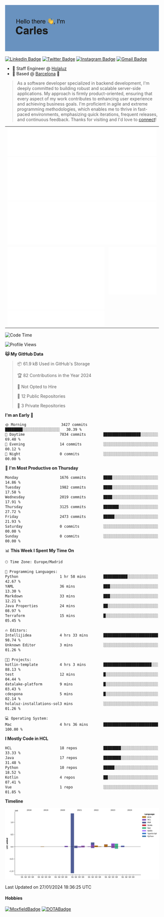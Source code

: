 <img src="header.png" alt="header">

[![Linkedin Badge](https://img.shields.io/badge/-cdespona-blue?style=flat&logo=Linkedin&logoColor=white&link=https://www.linkedin.com/in/carles-david-espona-casas-56219b11/)](https://www.linkedin.com/in/carles-david-espona-casas-56219b11/)
[![Twitter Badge](https://img.shields.io/badge/-@__cdespona-1ca0f1?style=flat&labelColor=1ca0f1&logo=twitter&logoColor=white&link=https://twitter.com/CDEspona)](https://twitter.com/CDEspona)
[![Instagram Badge](https://img.shields.io/badge/-@__cdespona-purple?style=flat&logo=instagram&logoColor=white&link=https://www.instagram.com/cdespona/)](https://www.instagram.com/cdespona/)
[![Gmail Badge](https://img.shields.io/badge/-cdespona-c14438?style=flat&logo=Gmail&logoColor=white&link=mailto:cdespona@gmail.com)](mailto:cdespona@gmail.com)

* 🔭 Staff Engineer @ [Holaluz](https://holaluz.com)
* 🏡 Based @ [Barcelona](https://www.google.es/maps/place/Barcelona) 💜

> As a software developer specialized in backend development, I'm deeply committed to building robust and scalable server-side applications. My approach is firmly product-oriented, ensuring that every aspect of my work contributes to enhancing user experience and achieving business goals. I'm proficient in agile and extreme programming methodologies, which enables me to thrive in fast-paced environments, emphasizing quick iterations, frequent releases, and continuous feedback. Thanks for visiting and I'd love to [connect](https://www.linkedin.com/in/carles-david-espona-casas-56219b11/)!

<table style="border-collapse: collapse; border: none;"> 
  <tbody>
  <tr style="border: none;">
    <td colspan="2" style="border: none; vertical-align: top;">
      <img src="summary.svg" alt="summary">
      <img src="activity-community.svg" alt="act-comm">
      <img src="repositories.svg" alt="repo">
    </td>
  </tr>
  <tr>
    <td style="border: none; vertical-align: top;">
      <img src="metrics.plugin.isocalendar.fullyear.svg" alt="calendar">
      <img src="topics.svg" alt="topics">
    </td>
    <td style="border: none; vertical-align: top;">
      <img src="achievements.svg" alt="achievements">
    </td>
  </tr>
  </tbody>
</table>

<!--START_SECTION:waka-->
![Code Time](http://img.shields.io/badge/Code%20Time-4%20hrs%2036%20mins-blue)

![Profile Views](http://img.shields.io/badge/Profile%20Views-47-blue)

**🐱 My GitHub Data** 

> 📦 61.9 kB Used in GitHub's Storage 
 > 
> 🏆 82 Contributions in the Year 2024
 > 
> 🚫 Not Opted to Hire
 > 
> 📜 12 Public Repositories 
 > 
> 🔑 3 Private Repositories 
 > 
**I'm an Early 🐤** 

```text
🌞 Morning                3427 commits        ████████░░░░░░░░░░░░░░░░░   30.39 % 
🌆 Daytime                7834 commits        █████████████████░░░░░░░░   69.48 % 
🌃 Evening                14 commits          ░░░░░░░░░░░░░░░░░░░░░░░░░   00.12 % 
🌙 Night                  0 commits           ░░░░░░░░░░░░░░░░░░░░░░░░░   00.00 % 
```
📅 **I'm Most Productive on Thursday** 

```text
Monday                   1676 commits        ████░░░░░░░░░░░░░░░░░░░░░   14.86 % 
Tuesday                  1982 commits        ████░░░░░░░░░░░░░░░░░░░░░   17.58 % 
Wednesday                2019 commits        ████░░░░░░░░░░░░░░░░░░░░░   17.91 % 
Thursday                 3125 commits        ███████░░░░░░░░░░░░░░░░░░   27.72 % 
Friday                   2473 commits        █████░░░░░░░░░░░░░░░░░░░░   21.93 % 
Saturday                 0 commits           ░░░░░░░░░░░░░░░░░░░░░░░░░   00.00 % 
Sunday                   0 commits           ░░░░░░░░░░░░░░░░░░░░░░░░░   00.00 % 
```


📊 **This Week I Spent My Time On** 

```text
🕑︎ Time Zone: Europe/Madrid

💬 Programming Languages: 
Python                   1 hr 58 mins        ███████████░░░░░░░░░░░░░░   42.67 % 
YAML                     36 mins             ███░░░░░░░░░░░░░░░░░░░░░░   13.30 % 
Markdown                 33 mins             ███░░░░░░░░░░░░░░░░░░░░░░   12.21 % 
Java Properties          24 mins             ██░░░░░░░░░░░░░░░░░░░░░░░   08.97 % 
Terraform                15 mins             █░░░░░░░░░░░░░░░░░░░░░░░░   05.45 % 

🔥 Editors: 
Intellijidea             4 hrs 33 mins       █████████████████████████   98.74 % 
Unknown Editor           3 mins              ░░░░░░░░░░░░░░░░░░░░░░░░░   01.26 % 

🐱‍💻 Projects: 
kotlin-template          4 hrs 3 mins        ██████████████████████░░░   88.13 % 
test                     12 mins             █░░░░░░░░░░░░░░░░░░░░░░░░   04.44 % 
datalake-platform        9 mins              █░░░░░░░░░░░░░░░░░░░░░░░░   03.43 % 
cdespona                 5 mins              █░░░░░░░░░░░░░░░░░░░░░░░░   02.14 % 
holaluz-installations-sol3 mins              ░░░░░░░░░░░░░░░░░░░░░░░░░   01.26 % 

💻 Operating System: 
Mac                      4 hrs 36 mins       █████████████████████████   100.00 % 
```

**I Mostly Code in HCL** 

```text
HCL                      18 repos            ████████░░░░░░░░░░░░░░░░░   33.33 % 
Java                     17 repos            ████████░░░░░░░░░░░░░░░░░   31.48 % 
Python                   10 repos            █████░░░░░░░░░░░░░░░░░░░░   18.52 % 
Kotlin                   4 repos             ██░░░░░░░░░░░░░░░░░░░░░░░   07.41 % 
Vue                      1 repo              ░░░░░░░░░░░░░░░░░░░░░░░░░   01.85 % 
```



**Timeline**

![Lines of Code chart](https://raw.githubusercontent.com/cdespona/cdespona/main/assets/bar_graph.png)


 Last Updated on 27/01/2024 18:36:25 UTC
<!--END_SECTION:waka-->

#### Hobbies
[![MoxfieldBadge](https://img.shields.io/badge/MTG%20Commander-Cdespona-8A2BE2)](https://www.moxfield.com/users/Cdespona)
[![DOTABadge](https://img.shields.io/badge/DOTA2-GRV-red)](https://es.dotabuff.com/players/63807915)
